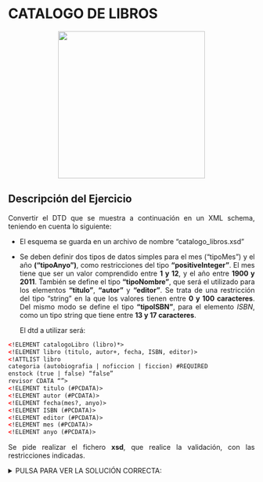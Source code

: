 <div align="justify">

# CATALOGO DE LIBROS


<div align="center">
  <img width="300px" src="https://estaticos.muyinteresante.es/uploads/images/test/5899d3b75cafe85ef18b4568/test-libros0.jpg">
</div>

## Descripción del Ejercicio

Convertir el DTD que se muestra a continuación en un XML schema, teniendo en cuenta lo siguiente:
- El esquema se guarda en un archivo de nombre “catalogo_libros.xsd”
- Se deben definir dos tipos de datos simples para el mes (“tipoMes”) y el año __(“tipoAnyo”)__, como restricciones del tipo __“positiveInteger”__. El mes tiene que ser un valor comprendido entre __1 y 12__, y el año entre __1900 y 2011__.
También se define el tipo __“tipoNombre”__, que será el utilizado para los elementos __“titulo”__, __“autor”__ y __“editor”__. Se trata de una restricción del tipo “string” en la que los valores tienen entre __0 y 100 caracteres__.
Del mismo modo se define el tipo __“tipoISBN”__, para el elemento _ISBN_, como un tipo string que tiene entre __13 y 17 caracteres__.


  El dtd a utilizar será:
```xml
<!ELEMENT catalogoLibro (libro)*>
<!ELEMENT libro (titulo, autor+, fecha, ISBN, editor)>
<!ATTLIST libro
categoria (autobiografia | noficcion | ficcion) #REQUIRED
enstock (true | false) “false”
revisor CDATA “”>
<!ELEMENT titulo (#PCDATA)>
<!ELEMENT autor (#PCDATA)>
<!ELEMENT fecha(mes?, anyo)>
<!ELEMENT ISBN (#PCDATA)>
<!ELEMENT editor (#PCDATA)>
<!ELEMENT mes (#PCDATA)>
<!ELEMENT anyo (#PCDATA)>
```
Se pide realizar el fichero __xsd__, que realice la validación, con las restricciones indicadas.



<details>
  <summary>PULSA PARA VER LA SOLUCIÓN CORRECTA:</summary>

  - Un xsd válido sería:

  ```
  <?xml version="1.0" encoding="ISO-8859-1"?>
    <xsd:schema xmlns:xsd="http://www.w3.org/2001/XMLSchema"
    targetNamespace="http://www.prueba.es/catalogo_libros"
    elementFormDefault="qualified"
    attributeFormDefault="qualified">
    <!-- ======================================== -->
    <!--  Definiciones de tipos simples     -->
    <!--========================================-->
    <!-- ========== Tipo "tipoMes" ============ -->
    <xsd:simpleType name="tipoMes">
      <xsd:restriction base="xsd:positiveInteger">
      <xsd:minInclusive value="1"/>
      <xsd:maxInclusive value="12"/>
      </xsd:restriction>
    </xsd:simpleType>
    <!-- ========== Tipo "tipoAnyo" ========== -->
    <xsd:simpleType name="tipoAnyo">
      <xsd:restriction base="xsd:positiveInteger">
      <xsd:minInclusive value="1900"/>
      <xsd:maxInclusive value="2011"/>
      </xsd:restriction>
    </xsd:simpleType>
    <!-- ========== Tipo "tipoNombre" ========== -->
    <xsd:simpleType name="tipoNombre">
      <xsd:restriction base="xsd:string">
      <xsd:minLength value="0"/>
      <xsd:maxLength value="100"/>
      </xsd:restriction>
    </xsd:simpleType>

    <!-- ========== Tipo "tipoISBN" ========== -->
    <xsd:simpleType name="tipoISBN">
      <xsd:restriction base="xsd:string">
      <xsd:minLength value="13"/>
      <xsd:maxLength value="17"/>
      </xsd:restriction>
    </xsd:simpleType>

    <!-- =================================================== -->
    <!-- Definiciones de otros elementos de tipos simples -->
    <!-- =================================================== -->
    <xsd:element name="titulo" type="tipoNombre"/>
    <xsd:element name="autor" type="tipoNombre"/>
    <xsd:element name="mes" type="tipoMes"/>
    <xsd:element name="anyo" type="tipoAnyo"/>
    <xsd:element name="ISBN" type="tipoISBN"/>
    <xsd:element name="editor" type="tipoNombre"/>


    <!-- ========================================== -->
    <!-- Definiciones de elementos de tipo complejo -->
    <!-- ========================================== -->

    <!-- ========== Elemento "fecha" ========== -->
    <xsd:element name="fecha">
      <xsd:complexType>
      <xsd:sequence>
      <xsd:element ref="mes" minOccurs="0" maxOccurs="1"/>
      <xsd:element ref="anyo"/>
      </xsd:sequence>
      </xsd:complexType>
    </xsd:element>

    <!-- ========== Elemento "libro" ========== -->
    <xsd:element name="libro">
      <xsd:complexType>
      <xsd:sequence>
      <xsd:element ref="titulo" minOccurs="0" maxOccurs="unbounded"/>
      <xsd:element ref="autor" maxOccurs="unbounded"/>
      <xsd:element ref="fecha"/>
      <xsd:element ref="ISBN"/>
      <xsd:element ref=":editor"/>
      </xsd:sequence>
      <xsd:attribute name="categoria" use="required">
      <xsd:simpleType>
      <xsd:restriction base="xsd:string">
      <xsd:enumeration value="autobiografia"/>
      <xsd:enumeration value="noficcion"/>
      <xsd:enumeration value="ficcion"/>
      </xsd:restriction>
      </xsd:simpleType>
      </xsd:attribute>
      <xsd:attribute name="enstock" type="xsd:boolean" default="false"/>
      <xsd:attribute name="revisor" type="xsd:string" default=""/>
      </xsd:complexType>
    </xsd:element>

    <!-- ========== Elemento "catalogoLibros" ========== -->
    <xsd:element name="catalogoLibros">
      <xsd:complexType>
      <xsd:sequence>
      <xsd:element ref="cat:libro" minOccurs="0" maxOccurs="unbounded"/>
      </xsd:sequence>
      </xsd:complexType>
      </xsd:element>
  </xsd:schema>
  ```

</details>
